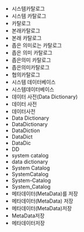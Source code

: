 - 시스템카탈로그
- 시스템 카탈로그
- 카탈로그
- 본래카탈로그
- 본래 카탈로그
- 좁은 의미로는 카탈로그
- 좁은 의미 카탈로그
- 좁은의미 카탈로그
- 좁은의미카탈로그
- 협의카탈로그
- 시스템 데이터베이스
- 시스템데이터베이스
- 데이터 사전(Data Dictionary)
- 데이터 사전
- 데이터사전
- Data Dictionary
- DataDictionary
- DataDiction
- DataDict
- DataDic
- DD
- system catalog
- data dictionary
- System Catalog
- SystemCatalog
- System-Catalog
- System_Catalog
- 메타데이터(MetaData)를 저장
- 메타데이터(MetaData) 저장
- 메타데이터(MetaData)저장
- MetaData저장
- 메타데이터저장